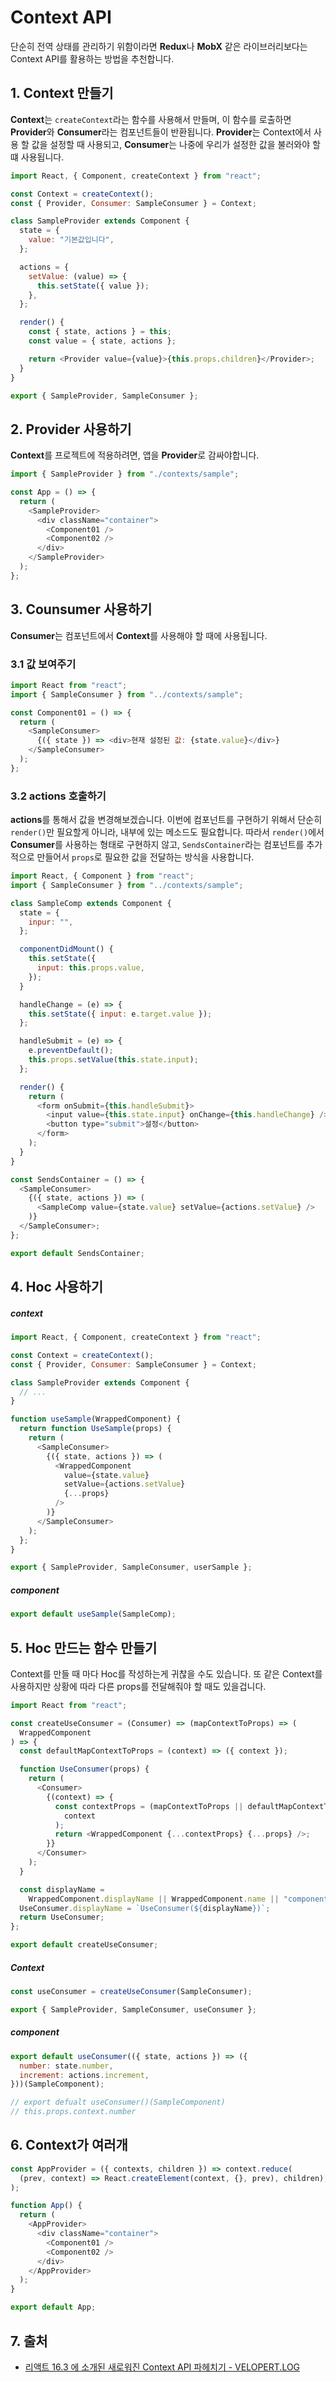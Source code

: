 # Context API

단순히 전역 상태를 관리하기 위함이라면 **Redux**나 **MobX** 같은 라이브러리보다는 Context API를 활용하는 방법을 추천합니다.

## 1. Context 만들기

**Context**는 `createContext`라는 함수를 사용해서 만들며, 이 함수를 로출하면 **Provider**와 **Consumer**라는 컴포넌트들이 반환됩니다. **Provider**는 Context에서 사용 할 값을 설정할 때 사용되고, **Consumer**는 나중에 우리가 설정한 값을 불러와야 할 떄 사용됩니다.

```javascript
import React, { Component, createContext } from "react";

const Context = createContext();
const { Provider, Consumer: SampleConsumer } = Context;

class SampleProvider extends Component {
  state = {
    value: "기본값입니다",
  };

  actions = {
    setValue: (value) => {
      this.setState({ value });
    },
  };

  render() {
    const { state, actions } = this;
    const value = { state, actions };

    return <Provider value={value}>{this.props.children}</Provider>;
  }
}

export { SampleProvider, SampleConsumer };
```

## 2. Provider 사용하기

**Context**를 프로젝트에 적용하려면, 앱을 **Provider**로 감싸야합니다.

```javascript
import { SampleProvider } from "./contexts/sample";

const App = () => {
  return (
    <SampleProvider>
      <div className="container">
        <Component01 />
        <Component02 />
      </div>
    </SampleProvider>
  );
};
```

## 3. Counsumer 사용하기

**Consumer**는 컴포넌트에서 **Context**를 사용해야 할 때에 사용됩니다.

### 3.1 값 보여주기

```javascript
import React from "react";
import { SampleConsumer } from "../contexts/sample";

const Component01 = () => {
  return (
    <SampleConsumer>
      {({ state }) => <div>현재 설정된 값: {state.value}</div>}
    </SampleConsumer>
  );
};
```

### 3.2 actions 호출하기

**actions**를 통해서 값을 변경해보겠습니다. 이번에 컴포넌트를 구현하기 위해서 단순히 `render()`만 필요할게 아니라, 내부에 있는 메소드도 필요합니다. 따라서 `render()`에서 **Consumer**를 사용하는 형태로 구현하지 않고, `SendsContainer`라는 컴포넌트를 추가적으로 만들어서 `props`로 필요한 값을 전달하는 방식을 사용합니다.

```javascript
import React, { Component } from "react";
import { SampleConsumer } from "../contexts/sample";

class SampleComp extends Component {
  state = {
    inpur: "",
  };

  componentDidMount() {
    this.setState({
      input: this.props.value,
    });
  }

  handleChange = (e) => {
    this.setState({ input: e.target.value });
  };

  handleSubmit = (e) => {
    e.preventDefault();
    this.props.setValue(this.state.input);
  };

  render() {
    return (
      <form onSubmit={this.handleSubmit}>
        <input value={this.state.input} onChange={this.handleChange} />
        <button type="submit">설정</button>
      </form>
    );
  }
}

const SendsContainer = () => {
  <SampleConsumer>
    {({ state, actions }) => (
      <SampleComp value={state.value} setValue={actions.setValue} />
    )}
  </SampleConsumer>;
};

export default SendsContainer;
```

## 4. Hoc 사용하기

##### context

```javascript
import React, { Component, createContext } from "react";

const Context = createContext();
const { Provider, Consumer: SampleConsumer } = Context;

class SampleProvider extends Component {
  // ...
}

function useSample(WrappedComponent) {
  return function UseSample(props) {
    return (
      <SampleConsumer>
        {({ state, actions }) => (
          <WrappedComponent
            value={state.value}
            setValue={actions.setValue}
            {...props}
          />
        )}
      </SampleConsumer>
    );
  };
}

export { SampleProvider, SampleConsumer, userSample };
```

##### component

```javascript
export default useSample(SampleComp);
```

## 5. Hoc 만드는 함수 만들기

Context를 만들 때 마다 Hoc를 작성하는게 귀찮을 수도 있습니다. 또 같은 Context를 사용하지만 상황에 따라 다른 props를 전달해줘야 할 때도 있을겁니다.

```javascript
import React from "react";

const createUseConsumer = (Consumer) => (mapContextToProps) => (
  WrappedComponent
) => {
  const defaultMapContextToProps = (context) => ({ context });

  function UseConsumer(props) {
    return (
      <Consumer>
        {(context) => {
          const contextProps = (mapContextToProps || defaultMapContextToProps)(
            context
          );
          return <WrappedComponent {...contextProps} {...props} />;
        }}
      </Consumer>
    );
  }

  const displayName =
    WrappedComponent.displayName || WrappedComponent.name || "component";
  UseConsumer.displayName = `UseConsumer(${displayName})`;
  return UseConsumer;
};

export default createUseConsumer;
```

##### Context

```javascript
const useConsumer = createUseConsumer(SampleConsumer);

export { SampleProvider, SampleConsumer, useConsumer };
```

##### component

```javascript
export default useConsumer(({ state, actions }) => ({
  number: state.number,
  increment: actions.increment,
}))(SampleComponent);

// export defualt useConsumer()(SampleComponent)
// this.props.context.number
```

## 6. Context가 여러개

```javascript
const AppProvider = ({ contexts, children }) => context.reduce(
  (prev, context) => React.createElement(context, {}, prev), children);
);

function App() {
  return (
    <AppProvider>
      <div className="container">
        <Component01 />
        <Component02 />
      </div>
    </AppProvider>
  );
}

export default App;
```

## 7. 출처

- [리액트 16.3 에 소개된 새로워진 Context API 파헤치기 - VELOPERT.LOG](https://velopert.com/3606)
